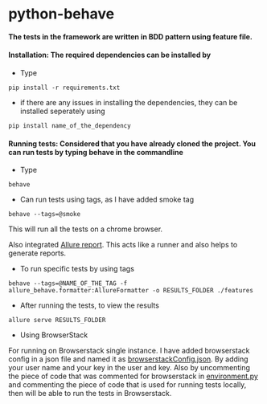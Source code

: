 # python-behave


#### The tests in the framework are written in BDD pattern using feature file.

#### Installation: The required dependencies can be installed by 
* Type
```
pip install -r requirements.txt
```

* if there are any issues in installing the dependencies, they can be installed seperately using 
```
pip install name_of_the_dependency
```

#### Running tests: Considered that you have already cloned the project. You can run tests by typing behave in the commandline

* Type
```
behave
```
* Can run tests using tags, as I have added smoke tag
```
behave --tags=@smoke
```

This will run all the tests on a chrome browser.

Also integrated [Allure report](https://docs.qameta.io/allure/). This acts like a runner and also helps to generate reports.

* To run specific tests by using tags
```
behave --tags=@NAME_OF_THE_TAG -f allure_behave.formatter:AllureFormatter -o RESULTS_FOLDER ./features

```

* After running the tests, to view the results

```
allure serve RESULTS_FOLDER
```


* Using BrowserStack

For running on Browserstack single instance. I have added browserstack config in a json file and named it as [browserstackConfig.json](https://github.com/psuryateja123/python-behave/blob/master/browserstackConfig.json). By adding your user name and your key in the user and key. Also by uncommenting the piece of code that was commented for browserstack in [environment.py](https://github.com/psuryateja123/python-behave/blob/master/features/environment.py) and commenting the piece of code that is used for running tests locally, then will be able to run the tests in Browserstack.
